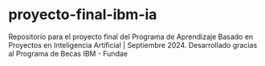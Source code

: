 # proyecto-final-ibm-ia
Repositorio para el proyecto final del Programa de Aprendizaje Basado en Proyectos en Inteligencia Artificial | Septiembre 2024. Desarrollado gracias al Programa de Becas IBM - Fundae
